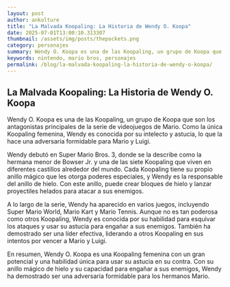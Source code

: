 ```yaml
--- 
layout: post 
author: ankolture 
title: "La Malvada Koopaling: La Historia de Wendy O. Koopa"
date: 2025-07-01T13:00:10.313307 
thumbnail: /assets/img/posts/thepockets.png
category: personajes 
summary: Wendy O. Koopa es una de las Koopaling, un grupo de Koopa que son los antagonistas principales de la serie de videojuegos de Mario. Como la única Koop...
keywords: nintendo, mario bros, personajes 
permalink: /blog/la-malvada-koopaling-la-historia-de-wendy-o-koopa/ 
--- 
```


## La Malvada Koopaling: La Historia de Wendy O. Koopa

Wendy O. Koopa es una de las Koopaling, un grupo de Koopa que son los antagonistas principales de la serie de videojuegos de Mario. Como la única Koopaling femenina, Wendy es conocida por su intelecto y astucia, lo que la hace una adversaria formidable para Mario y Luigi.

Wendy debutó en Super Mario Bros. 3, donde se la describe como la hermana menor de Bowser Jr. y una de las siete Koopaling que viven en diferentes castillos alrededor del mundo. Cada Koopaling tiene su propio anillo mágico que les otorga poderes especiales, y Wendy es la responsable del anillo de hielo. Con este anillo, puede crear bloques de hielo y lanzar proyectiles helados para atacar a sus enemigos.

A lo largo de la serie, Wendy ha aparecido en varios juegos, incluyendo Super Mario World, Mario Kart y Mario Tennis. Aunque no es tan poderosa como otros Koopaling, Wendy es conocida por su habilidad para esquivar los ataques y usar su astucia para engañar a sus enemigos. También ha demostrado ser una líder efectiva, liderando a otros Koopaling en sus intentos por vencer a Mario y Luigi.

En resumen, Wendy O. Koopa es una Koopaling femenina con un gran potencial y una habilidad única para usar su astucia en su contra. Con su anillo mágico de hielo y su capacidad para engañar a sus enemigos, Wendy ha demostrado ser una adversaria formidable para los hermanos Mario.

